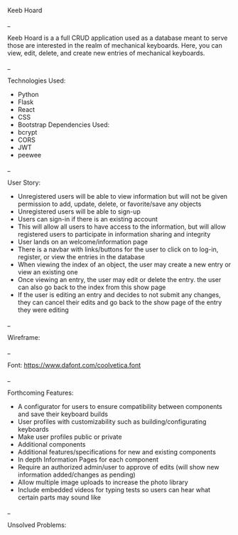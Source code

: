 Keeb Hoard

_

Keeb Hoard is a a full CRUD application used as a database meant to serve those are interested in the realm of mechanical keyboards. Here, you can view, edit, delete, and create new entries of mechanical keyboards.

_

Technologies Used:
- Python
- Flask
- React
- CSS
- Bootstrap
Dependencies Used:
- bcrypt
- CORS
- JWT
- peewee

_

User Story:
- Unregistered users will be able to view information but will not be given permission to add, update, delete, or favorite/save any objects
- Unregistered users will be able to sign-up
- Users can sign-in if there is an existing account
- This will allow all users to have access to the information, but will allow registered users to participate in information sharing and integrity
- User lands on an welcome/information page
- There is a navbar with links/buttons for the user to click on to log-in, register, or view the entries in the database
- When viewing the index of an object, the user may create a new entry or view an existing one
- Once viewing an entry, the user may edit or delete the entry. the user can also go back to the index from this show page
- If the user is editing an entry and decides to not submit any changes, they can cancel their edits and go back to the show page of the entry they were editing

_

Wireframe:

_

Font: https://www.dafont.com/coolvetica.font

_

Forthcoming Features:
- A configurator for users to ensure compatibility between components and save their keyboard builds
- User profiles with customizability such as building/configurating keyboards 
- Make user profiles public or private
- Additional components
- Additional features/specifications for new and existing components
- In depth Information Pages for each component
- Require an authorized admin/user to approve of edits (will show new information added/changes as pending)
- Allow multiple image uploads to increase the photo library
- Include embedded videos for typing tests so users can hear what certain parts may sound like

_

Unsolved Problems: